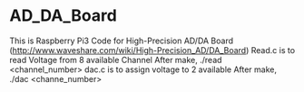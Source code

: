 # AD_DA_Board

This is Raspberry Pi3 Code for High-Precision AD/DA Board (http://www.waveshare.com/wiki/High-Precision_AD/DA_Board)
Read.c is to read Voltage from 8 available Channel
  After make, ./read <channel_number>
dac.c is to assign voltage to 2 available 
  After make, ./dac <channe_number> <voltage>
  
  
